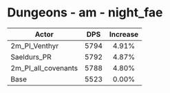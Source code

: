 # Dungeons - am - night_fae
| Actor | DPS | Increase |
|---|:---:|:---:|
|2m_PI_Venthyr|5794|4.91%|
|Saeldurs_PR|5792|4.87%|
|2m_PI_all_covenants|5788|4.80%|
|Base|5523|0.00%|
